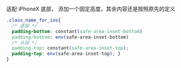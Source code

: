适配 iPhoneX 底部， 添加一个固定高度，其余内容还是按照原先的定义
  ```css
  .class_name_for_ios{
    /* 底部 */
    padding-bottom: constant(safe-area-inset-bottom)
    padding-bottom: env(safe-area-inset-bottom)
    /* 头部 */
    padding-top: constant(safe-area-inset-top);
    padding-top: env(safe-area-inset-top); }
  }
  ```